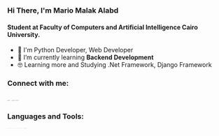 ### Hi There, I'm Mario Malak Alabd

#### Student at Faculty of Computers and Artificial Intelligence Cairo University.

- 🐍 I'm Python Developer, Web Developer
- 🤩 I’m currently learning **Backend Development**
- 🤓 Learning more and Studying .Net Framework, Django Framework

### Connect with me:

<a href = "https://www.facebook.com/mario.alabd"><img src="https://www.svgrepo.com/show/506656/facebook.svg" alt="facebook" style="zoom: 8%;" /></a>   <a href = "https://www.linkedin.com/in/mario-alabd-1a6467221/"><img src="https://www.svgrepo.com/show/506517/linkedin.svg" alt="image-20230228193501160" style="zoom:8%;" /></a>

### Languages and Tools:

<img src="https://www.svgrepo.com/show/452091/python.svg" alt="image-20230228194006317" style="zoom: 2%;" /><img src="https://www.svgrepo.com/show/373554/django.svg" alt="image-20230228194016044" style="zoom: 2%;" /><img src="https://www.svgrepo.com/show/373527/cpp2.svg" alt="image-20230228194045394" style="zoom:2%;" /><img src="https://www.svgrepo.com/show/452184/csharp.svg" alt="image-20230228194058803" style="zoom:2%;" /><img src="https://www.svgrepo.com/show/452234/java.svg" alt="image-20230228194108546" style="zoom:2%;" /><img src="https://www.svgrepo.com/show/506497/github.svg" alt="image-20230228194203096" style="zoom:2%;" /><img src="https://www.svgrepo.com/show/452210/git.svg" alt="image-20230228194211216" style="zoom:2%;" /><img src="https://www.svgrepo.com/show/473577/css3.svg" alt="image-20230228194320895" style="zoom:2%;" /><img src="https://www.svgrepo.com/show/473654/html5.svg" alt="image-20230228194332836" style="zoom:2%;" /><img src="https://www.svgrepo.com/show/341068/sql.svg" alt="image-20230228194342239" style="zoom:2%;" /><img src="https://www.svgrepo.com/show/306591/postgresql.svg" style="zoom:2%;" /><img src="https://www.svgrepo.com/show/485616/atom.svg" style="zoom:2%;" /><img src="https://www.svgrepo.com/show/330319/dot-net.svg" style="zoom:2%;" /><img src="https://www.svgrepo.com/show/378478/vscode-fill.svg" style="zoom:2%;" /> 
